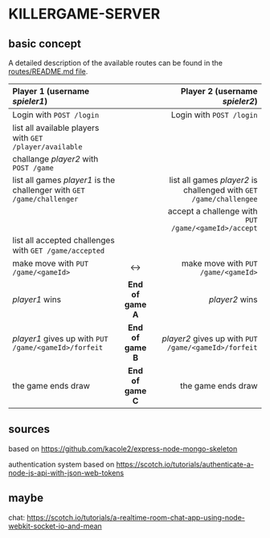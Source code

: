 # KILLERGAME-SERVER

## basic concept

A detailed description of the available routes can be found in the [routes/README.md file](routes/README.md).

| Player 1 (username _spieler1_)                               |   | Player 2 (username _spieler2_)                                             |
| :------------------------------------------------------------|:-:|---------------------------------------------------------------------------:|
| Login with `POST /login`                                     |   | Login with `POST /login`                                                   |
| list all available players with `GET /player/available`      |   |                                                                            |
| challange _player2_ with `POST /game`                        |   |                                                                            |
| list all games _player1_ is the challenger with `GET /game/challenger` | | list all games _player2_ is challenged with `GET /game/challengee` |
|                                                              |   | accept a challenge with `PUT /game/<gameId>/accept`                        |
| list all accepted challenges with `GET /game/accepted`       |   |                                                                            |
| make move with `PUT /game/<gameId>`                          | ↔ | make move with `PUT /game/<gameId>`                                        |
|  _player1_ wins                                      | **End of game A** | _player2_ wins                                                     |
| _player1_ gives up with `PUT /game/<gameId>/forfeit` | **End of game B** | _player2_ gives up with `PUT /game/<gameId>/forfeit`               |
| the game ends draw                                   | **End of game C** | the game ends draw                                                 |

## sources

based on https://github.com/kacole2/express-node-mongo-skeleton

authentication system based on https://scotch.io/tutorials/authenticate-a-node-js-api-with-json-web-tokens

## maybe

chat: https://scotch.io/tutorials/a-realtime-room-chat-app-using-node-webkit-socket-io-and-mean